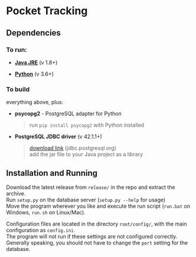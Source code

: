 # Pocket Tracking #

## Dependencies ##

### To run: ###
- [**Java JRE**](http://www.oracle.com/technetwork/java/javase/downloads/index.html) (v 1.8+)

- [**Python**](https://www.python.org/downloads/) (v  3.6+)

### To build ###
everything above, plus:

- **psycopg2** - PostgreSQL adapter for Python
	>run `pip install psycopg2` with Python installed

- **PostgreSQL JDBC driver** (v 42.1.1+)
	>[download link](https://jdbc.postgresql.org/download.html) (jdbc.postgresql.org)  
	> add the jar file to your Java project as a library


## Installation and Running ##
Download the latest release from *`release/`* in the repo and extract the archive.  
Run `setup.py` on the database server (`setup.py --help` for usage)  
Move the program wherever you like and execute the run script (`run.bat` on Windows, `run.sh` on Linux/Mac).

Configuration files are located in the directory `root/config/`, with the main configuration as `config.ini`.  
The program will not run if these settings are not configured correctly.  
Generally speaking, you should not have to change the `port` setting for the database.  

